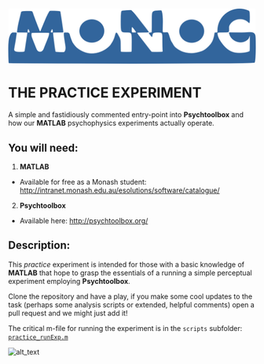 ![alt text][logo]
# THE PRACTICE EXPERIMENT
A simple and fastidiously commented entry-point into **Psychtoolbox** and how our **MATLAB** psychophysics experiments actually operate.

## You will need: 
1. **MATLAB**
  * Available for free as a Monash student: http://intranet.monash.edu.au/esolutions/software/catalogue/
2. **Psychtoolbox**
  * Available here: http://psychtoolbox.org/

## Description:
This _practice_ experiment is intended for those with a basic knowledge of **MATLAB** that hope to grasp the essentials of a running a simple perceptual experiment employing **Psychtoolbox**.

Clone the repository and have a play, if you make some cool updates to the task (perhaps some analysis scripts or extended, helpful comments) open a pull request and we might just add it!

The critical m-file for running the experiment is in the `scripts` subfolder: [`practice_runExp.m`](./scripts/)


![alt_text][avatar]

[logo]: https://raw.githubusercontent.com/julian-matthews/MoNoC-Practice-Experiment/master/MoNoC_minimal.png "Monash Neuroscience of Consciousness"

[avatar]: https://avatars0.githubusercontent.com/u/18410581?v=3&s=96 "I'm Julian, welcome to MoNoC"
